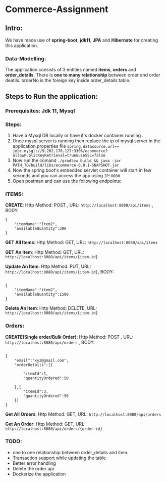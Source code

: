 # Commerce-Assignment

## Intro: 
We have made use of **spring-boot**, **jdk11**, **JPA** and **Hibernate** for creating this application.

### Data-Modelling:  
The application consists of 3 entities named **items**, **orders** and **order_details**. There is **one to many relationship** between order and order deatils. orderNo is the foreign key inside order_details table.

## Steps to Run the application: 

### Prerequisites: Jdk 11, Mysql

### Steps:

1. Have a Mysql DB locally or have it's docker container running .
2. Once mysql server is running then replace the ip of mysql server in the application.properties file `spring.datasource.url== jdbc:mysql://9.202.178.127:3306/ecommerce?allowPublicKeyRetrieval=true&useSSL=false`
3. Now run the comand `./gradlew build && java -jar PATH_TO/build/libs/ecommerce-0.0.1-SNAPSHOT.jar`
4. Now the spring boot's embedded servlet container will start in few seconds and you can access the app using `IP:8080`
5. Open postman and can use the following endpoints:

### ITEMS:

**CREATE**: Http Method: POST , URL: `http://localhost:8080/api/items` , BODY: 

```
{
	"itemName":"Item2",
	"availableQuantity":300
}

```

**GET All Items**: Http Method: GET, URL: `http://localhost:8080/api/items`

**GET An Item**: Http Method: GET, URL: `http://localhost:8080/api/items/{item-id}`

**Update An Item**: Http Method: PUT, URL: `http://localhost:8080/api/items/{item-id}`, BODY: 
```

{
	"itemName":"item2",
	"availableQuantity":1500
}

```

**Delete An Item**: Http Method: DELETE, URL: `http://localhost:8080/api/items/{item-id}`


### Orders:

**CREATE(Single order/Bulk Order)**: Http Method: POST , URL: `http://localhost:8080/api/orders` , BODY: 

```

{
	"email":"xyz@gmail.com",
	"orderDetails":[{
		
		"itemId":1,
		"quantityOrdered":50
		
	},{
		"itemId":3,
		"quantityOrdered":50
	}]
}		
```

**Get All Orders**: Http Method: GET, URL: `http://localhost:8080/api/orders`

**Get An Order**: Http Method: GET, URL: `http://localhost:8080/api/orders/{order-id}`



### TODO: 
- one to one relationship between order_details and item.
- Transaction support while updating the table
- Better error handling
- Delete the order api
- Dockerize the application

